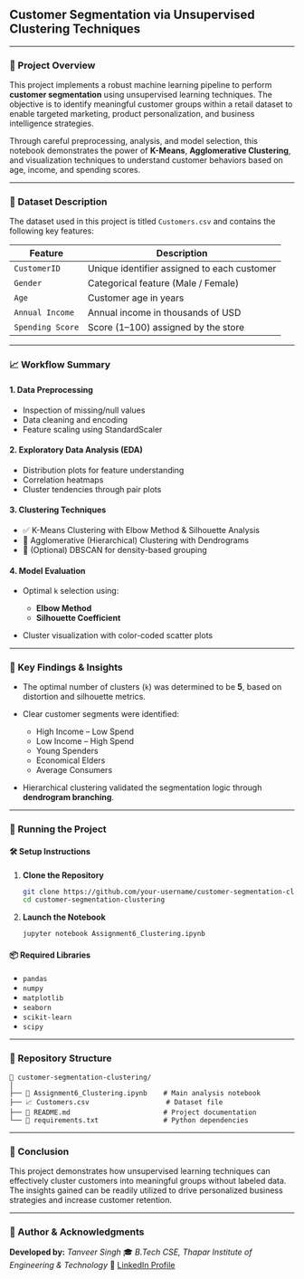 ## Customer Segmentation via Unsupervised Clustering Techniques
---

### 📌 Project Overview

This project implements a robust machine learning pipeline to perform **customer segmentation** using unsupervised learning techniques. The objective is to identify meaningful customer groups within a retail dataset to enable targeted marketing, product personalization, and business intelligence strategies.

Through careful preprocessing, analysis, and model selection, this notebook demonstrates the power of **K-Means**, **Agglomerative Clustering**, and visualization techniques to understand customer behaviors based on age, income, and spending scores.

---

### 📂 Dataset Description

The dataset used in this project is titled `Customers.csv` and contains the following key features:

| Feature          | Description                                 |
| ---------------- | ------------------------------------------- |
| `CustomerID`     | Unique identifier assigned to each customer |
| `Gender`         | Categorical feature (Male / Female)         |
| `Age`            | Customer age in years                       |
| `Annual Income`  | Annual income in thousands of USD           |
| `Spending Score` | Score (1–100) assigned by the store         |

---

### 📈 Workflow Summary

#### 1. **Data Preprocessing**

* Inspection of missing/null values
* Data cleaning and encoding
* Feature scaling using StandardScaler

#### 2. **Exploratory Data Analysis (EDA)**

* Distribution plots for feature understanding
* Correlation heatmaps
* Cluster tendencies through pair plots

#### 3. **Clustering Techniques**

* ✅ K-Means Clustering with Elbow Method & Silhouette Analysis
* 🧬 Agglomerative (Hierarchical) Clustering with Dendrograms
* 🧪 (Optional) DBSCAN for density-based grouping

#### 4. **Model Evaluation**

* Optimal `k` selection using:

  * **Elbow Method**
  * **Silhouette Coefficient**
* Cluster visualization with color-coded scatter plots

---

### 📃 Key Findings & Insights

* The optimal number of clusters (`k`) was determined to be **5**, based on distortion and silhouette metrics.
* Clear customer segments were identified:

  * High Income – Low Spend
  * Low Income – High Spend
  * Young Spenders
  * Economical Elders
  * Average Consumers
* Hierarchical clustering validated the segmentation logic through **dendrogram branching**.

---

### 🚀 Running the Project

#### 🛠️ Setup Instructions

1. **Clone the Repository**

   ```bash
   git clone https://github.com/your-username/customer-segmentation-clustering.git
   cd customer-segmentation-clustering
   ```

2. **Launch the Notebook**

   ```bash
   jupyter notebook Assignment6_Clustering.ipynb
   ```

#### 📦 Required Libraries

* `pandas`
* `numpy`
* `matplotlib`
* `seaborn`
* `scikit-learn`
* `scipy`

---

### 📁 Repository Structure

```
📆 customer-segmentation-clustering/
│
├── 📄 Assignment6_Clustering.ipynb    # Main analysis notebook
├── 📈 Customers.csv                   # Dataset file
├── 📄 README.md                       # Project documentation
└── 📆 requirements.txt                # Python dependencies
```

---

### 🏁 Conclusion

This project demonstrates how unsupervised learning techniques can effectively cluster customers into meaningful groups without labeled data. The insights gained can be readily utilized to drive personalized business strategies and increase customer retention.

---

### 🤝 Author & Acknowledgments

**Developed by:** *Tanveer Singh*
🎓 *B.Tech CSE, Thapar Institute of Engineering & Technology*
🔗 [LinkedIn Profile](https://www.linkedin.com/in/tanveer-singh-bedi-a8b811177)
